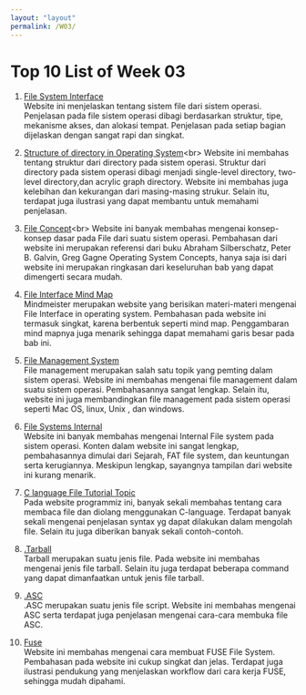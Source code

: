 ```yaml
---
layout: "layout"
permalink: /W03/
---
```


# Top 10 List of Week 03

1. [File System Interface ](https://www.tutorialspoint.com/operating_system/os_file_system.htm)<br>
Website ini menjelaskan tentang sistem file dari sistem operasi. Penjelasan pada file sistem operasi dibagi berdasarkan struktur, tipe, mekanisme akses, dan alokasi tempat. Penjelasan pada setiap bagian dijelaskan dengan sangat rapi dan singkat. 

2. [Structure of directory in Operating System](https://www.geeksforgeeks.org/structures-of-directory-in-operating-system/#:~:text=Acyclic%20graph%20directory%20%E2%80%93,of%20the%20tree%2Dstructured%20directory.)<br>
Website ini membahas tentang struktur dari directory pada sistem operasi. Struktur dari directory pada sistem operasi dibagi menjadi single-level directory, two-level directory,dan acrylic graph directory. Website ini membahas juga kelebihan dan kekurangan dari masing-masing strukur. Selain itu, terdapat juga ilustrasi yang dapat membantu untuk memahami penjelasan.

3. [File Concept](https://notesformsc.org/file-concepts/#:~:text=The%20operating%20system%20provides%20a,is%20stored%20on%20physical%20storage.)<br>
Website ini banyak membahas mengenai konsep-konsep dasar pada File dari suatu sistem operasi. Pembahasan dari website ini merupakan referensi dari buku Abraham Silberschatz, Peter B. Galvin, Greg Gagne Operating System Concepts, hanya saja isi dari website ini merupakan ringkasan dari keseluruhan bab yang dapat dimengerti secara mudah.

4. [File Interface Mind Map](https://www.mindmeister.com/882530452/chapter-3-operating-system-structures)<br>
Mindmeister merupakan website yang berisikan materi-materi mengenai File Interface in operating system. Pembahasan pada website ini termasuk singkat, karena berbentuk seperti mind map. Penggambaran mind mapnya juga menarik sehingga dapat memahami garis besar pada bab ini.

5. [File Management System](https://medium.com/@princeabhishek410/understanding-file-management-system-in-operating-system-4c7fbfc306f2)<br>
File management merupakan salah satu topik yang pemting dalam sistem operasi. Website ini membahas mengenai file management dalam suatu sistem operasi. Pembahasannya sangat lengkap. Selain itu, website ini juga membandingkan file management pada sistem operasi seperti Mac OS, linux, Unix , dan windows.

6. [File Systems Internal](http://web.cs.ucla.edu/classes/winter16/cs111/scribe/11b/index.html)<br>
Website ini banyak membahas mengenai Internal File system pada sistem operasi. Konten dalam website ini sangat lengkap, pembahasannya dimulai dari Sejarah, FAT file system, dan keuntungan serta kerugiannya. Meskipun lengkap, sayangnya tampilan dari website ini kurang menarik.

7. [C language File Tutorial Topic](https://www.programiz.com/c-programming/c-file-input-output)<br>
Pada website programmiz ini, banyak sekali membahas tentang cara membaca file dan diolang menggunakan C-language. Terdapat banyak sekali mengenai penjelasan syntax yg dapat dilakukan dalam mengolah file. Selain itu juga diberikan banyak sekali contoh-contoh.

8. [.Tarball](https://www.computerhope.com/jargon/t/tarball.htm)<br>
Tarball merupakan suatu jenis file. Pada website ini membahas mengenai jenis file tarball. Selain itu juga terdapat beberapa command yang dapat dimanfaatkan untuk jenis file tarball.

9. [.ASC](https://en.wikipedia.org/wiki/9)<br>
.ASC merupakan suatu jenis file script. Website ini membahas mengenai ASC serta terdapat juga penjelasan mengenai cara-cara membuka file ASC.

10. [Fuse](https://www.linuxtoday.com/blog/user-space-file-systems.html)<br>
Website ini membahas mengenai cara membuat FUSE File System. Pembahasan pada website ini cukup singkat dan jelas. Terdapat juga ilustrasi pendukung yang menjelaskan workflow dari cara kerja FUSE, sehingga mudah dipahami.
